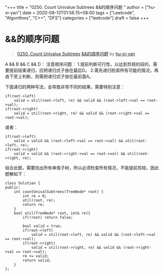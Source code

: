 "+++
title = "0250. Count Univalue Subtrees &&的顺序问题 "
author = ["hu-xi-yan"]
date = 2020-08-13T01:56:15+08:00
tags = ["Leetcode", "Algorithms", "C++", "DFS"]
categories = ["leetcode"]
draft = false
+++

# &&的顺序问题

> [0250. Count Univalue Subtrees](https://leetcode-cn.com/problems/count-univalue-subtrees/)
> [&&的顺序问题](https://leetcode-cn.com/problems/count-univalue-subtrees/solution/de-shun-xu-wen-ti-by-hu-xi-yan/) by [hu-xi-yan](https://leetcode-cn.com/u/hu-xi-yan/)

A && B && C && D：
注意顺序问题：
1.提前判断可行性，以达到剪枝的目的，需要提前结束递归，应把递归式子放在最后D。
2.需先递归检索所有可能的情况，再由下至上判断，则需把递归式子放在最前面A。

下面递归的两种写法，会导致非常不同的结果，需要特别注意：
```
if(root->left)
    valid = util(root->left, re) && valid && (root->left->val == root->val);
if(root->right)
    valid = util(root->right, re) && valid && (root->right->val == root->val);
```
或者：
```
if(root->left)
    valid = valid && (root->left->val == root->val) && util(root->left, re);
if(root->right)
    valid = valid && (root->right->val == root->val) && util(root->right, re);
```
结合此题，需要找出所有单值子树，所以必须检查所有情况，不能提前剪枝，因此题解如下：
```
class Solution {
public:
    int countUnivalSubtrees(TreeNode* root) {
        int re = 0;
        util(root, re);
        return re;
    }
    bool util(TreeNode* root, int& re){
        if(!root) return false;

        bool valid = true;
        if(root->left)
            valid = util(root->left, re) && valid && (root->left->val == root->val);
        if(root->right)
            valid = util(root->right, re) && valid && (root->right->val == root->val);
        re += valid;
        return valid;
    }
};
```
